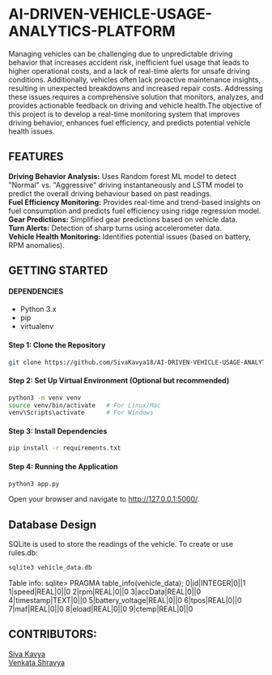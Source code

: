 # AI-DRIVEN-VEHICLE-USAGE-ANALYTICS-PLATFORM 
Managing vehicles can be challenging due to unpredictable driving behavior that increases accident risk, inefficient fuel usage that leads to higher operational costs, and a lack of real-time alerts for unsafe driving conditions. Additionally, vehicles often lack proactive maintenance insights, resulting in unexpected breakdowns and increased repair costs. Addressing these issues requires a comprehensive solution that monitors, analyzes, and provides actionable feedback on driving and vehicle health.​The objective of this project is to develop a real-time monitoring system that improves driving behavior, enhances fuel efficiency, and predicts potential vehicle health issues.

## FEATURES
**Driving Behavior Analysis:** Uses Random forest ML model to detect "Normal" vs. "Aggressive" driving instantaneously and LSTM model to predict the overall driving behaviour based on past readings.​<br/>
**Fuel Efficiency Monitoring:** Provides real-time and trend-based insights on fuel consumption and predicts fuel efficiency using ridge regression model.<br/>
**Gear Predictions:** Simplified gear predictions based on vehicle data.​<br/>
**Turn Alerts:** Detection of sharp turns using accelerometer data.​<br/>
**Vehicle Health Monitoring:** Identifies potential issues (based on battery, RPM anomalies).

## GETTING STARTED
#### DEPENDENCIES
* Python 3.x
* pip
* virtualenv

#### Step 1: Clone the Repository
```bash
git clone https://github.com/SivaKavya18/AI-DRIVEN-VEHICLE-USAGE-ANALYTICS-PLATFORM-mobilothon.git
```

#### Step 2: Set Up Virtual Environment (Optional but recommended)
```bash
python3 -m venv venv
source venv/bin/activate   # For Linux/Mac
venv\Scripts\activate      # For Windows
```

#### Step 3: Install Dependencies
```bash
pip install -r requirements.txt
```

#### Step 4: Running the Application
```bash
python3 app.py
```
Open your browser and navigate to http://127.0.0.1:5000/.

## Database Design
SQLite is used to store the readings of the vehicle.
To create or use rules.db:
```sql
sqlite3 vehicle_data.db
```
Table info:
sqlite> PRAGMA table_info(vehicle_data);
0|id|INTEGER|0||1
1|speed|REAL|0||0
2|rpm|REAL|0||0
3|accData|REAL|0||0
4|timestamp|TEXT|0||0
5|battery_voltage|REAL|0||0
6|tpos|REAL|0||0
7|maf|REAL|0||0
8|eload|REAL|0||0
9|ctemp|REAL|0||0

## CONTRIBUTORS:
[Siva Kavya](https://github.com/SivaKavya18)<br/>
[Venkata Shravya](https://github.com/KvShravya)